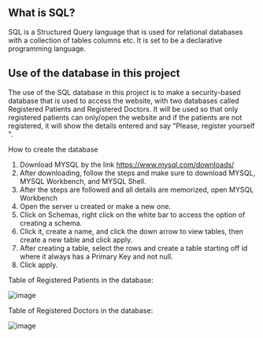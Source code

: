 ## What is SQL?
SQL is a Structured Query language that is used for relational databases with a collection of tables columns etc. It is set to be a declarative programming language.

## Use of the database in this project
The use of the SQL database in this project is to make a security-based database that is used to access the website, with two databases called Registered Patients and Registered Doctors. It will be used so that only registered patients can only/open the website and if the patients are not registered, it will show the details entered and say "Please, register yourself ".

How to create the database
1.	Download MYSQL by the link https://www.mysql.com/downloads/
2.	After downloading, follow the steps and make sure to download MYSQL, MYSQL Workbench, and MYSQL Shell.
3.	After the steps are followed and all details are memorized, open MYSQL Workbench
4.	Open the server u created or make a new one.
5.	Click on Schemas, right click on the white bar to access the option of creating a schema.
6.	Click it, create a name, and click the down arrow to view tables, then create a new table and click apply.
7.	After creating a table, select the rows and create a table starting off id where it always has a Primary Key and not null.
8.	Click apply.


Table of Registered Patients in the database:

![image](https://github.com/MMemon2003/HealthProject2024/assets/146339735/f7bbe1b9-32cd-4d0f-b831-41df2928384b)


Table of Registered Doctors in the database:


![image](https://github.com/MMemon2003/HealthProject2024/assets/146339735/682d0c72-ecab-492b-aad5-a5646614adbd)

